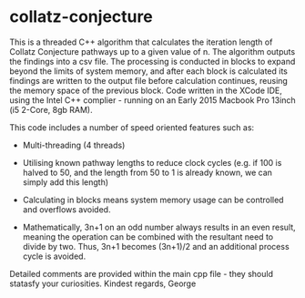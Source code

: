 # collatz-conjecture

This is a threaded C++ algorithm that calculates the iteration length of Collatz Conjecture pathways up to a given value of n. The algorithm outputs the findings into a csv file.  The processing is conducted in blocks to expand beyond the limits of system memory, and after each block is calculated its findings are written to the output file before calculation continues, reusing the memory space of the previous block. Code written in the XCode IDE, using the Intel C++ complier - running on an Early 2015 Macbook Pro 13inch (i5 2-Core, 8gb RAM).

This code includes a number of speed oriented features such as: 

- Multi-threading (4 threads)

- Utilising known pathway lengths to reduce clock cycles (e.g. if 100 is halved to 50, and the length from 50 to 1 is already known, we can simply add this length)

- Calculating in blocks means system memory usage can be controlled and overflows avoided. 

- Mathematically, 3n+1 on an odd number always results in an even result, meaning the operation can be combined with the resultant need to divide by two. Thus, 3n+1 becomes (3n+1)/2 and an additional process cycle is avoided. 

Detailed comments are provided within the main cpp file - they should statasfy your curiosities. 
      Kindest regards, 
        George
